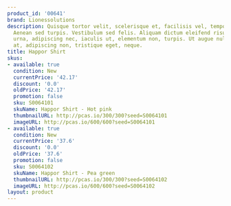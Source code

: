 ```yaml
---
product_id: '00641'
brand: Lionessolutions
description: Quisque tortor velit, scelerisque et, facilisis vel, tempor sed, urna.
  Aenean sed turpis. Vestibulum sed felis. Aliquam dictum eleifend risus. Nullam ligula
  urna, adipiscing nec, iaculis ut, elementum non, turpis. Ut augue nulla, interdum
  at, adipiscing non, tristique eget, neque.
title: Happor Shirt
skus:
- available: true
  condition: New
  currentPrice: '42.17'
  discount: '0.0'
  oldPrice: '42.17'
  promotion: false
  sku: S0064101
  skuName: Happor Shirt - Hot pink
  thumbnailURL: http://pcas.io/300/300?seed=S0064101
  imageURL: http://pcas.io/600/600?seed=S0064101
- available: true
  condition: New
  currentPrice: '37.6'
  discount: '0.0'
  oldPrice: '37.6'
  promotion: false
  sku: S0064102
  skuName: Happor Shirt - Pea green
  thumbnailURL: http://pcas.io/300/300?seed=S0064102
  imageURL: http://pcas.io/600/600?seed=S0064102
layout: product
---
```

